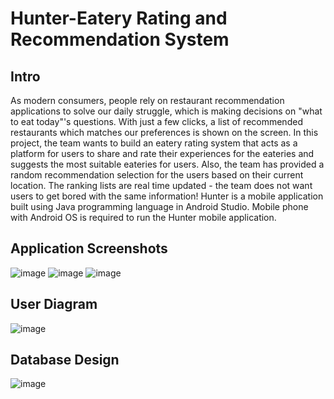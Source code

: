 # Hunter-Eatery Rating and Recommendation System
## Intro

As modern consumers, people rely on restaurant recommendation applications to solve our daily struggle, which is making decisions on "what to eat today"'s questions. With just a few clicks, a list of recommended restaurants which matches our preferences is shown on the screen.
In this project, the team wants to build an eatery rating system that acts as a platform for users to share and rate their experiences for the eateries and suggests the most suitable eateries for users. Also, the team has provided a random recommendation selection for the users based on their current location. The ranking lists are real time updated - the team does not want users to get bored with the same information! 
Hunter is a mobile application built using Java programming language in Android Studio. Mobile phone with Android OS is required to run the Hunter mobile application.

## Application Screenshots
![image](https://user-images.githubusercontent.com/55709960/225398375-6d2aef38-6e1d-4867-8722-78535410aa42.png)
![image](https://user-images.githubusercontent.com/55709960/225398412-c8cdd23e-7e92-429c-9d9a-a132f09586fb.png)
![image](https://user-images.githubusercontent.com/55709960/225398439-a28b7659-229f-46df-b552-8b9a23685ae1.png)

## User Diagram
![image](https://user-images.githubusercontent.com/55709960/225398690-9579756b-8513-4612-ae2f-29b7ab787dc8.png)

## Database Design
![image](https://user-images.githubusercontent.com/55709960/225398817-484a72e6-b720-4b48-b907-c03710792a98.png)

